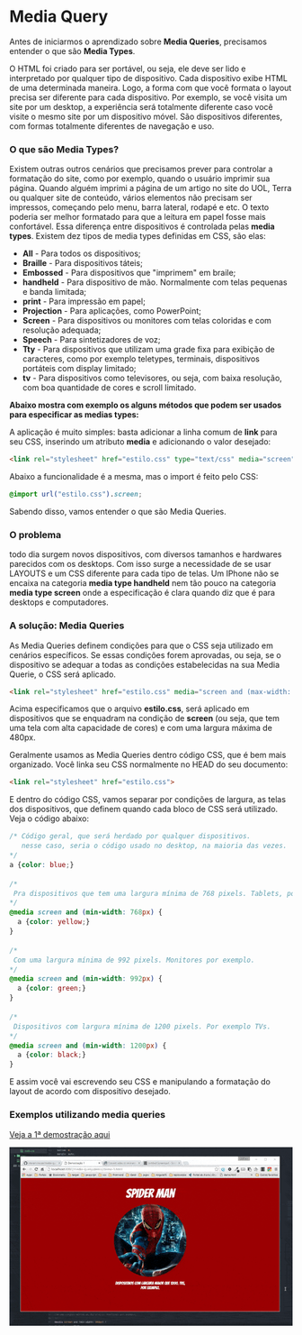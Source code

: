 # Media Query

Antes de iniciarmos o aprendizado sobre **Media Queries**, precisamos entender o que são **Media Types**.

O HTML foi criado para ser portável, ou seja, ele deve ser lido e interpretado por qualquer tipo de dispositivo. Cada dispositivo exibe HTML de uma determinada maneira. Logo, a forma com que você formata o layout precisa ser diferente para cada dispositivo. Por exemplo, se você visita um site por um desktop, a experiência será totalmente diferente caso você visite o mesmo site por um dispositivo móvel. São dispositivos diferentes, com formas totalmente diferentes de navegação e uso.

### O que são Media Types?

Existem outras outros cenários que precisamos prever para controlar a formatação do site, como por exemplo, quando o usuário imprimir sua página. Quando alguém imprimi a página de um artigo no site do UOL, Terra ou qualquer site de conteúdo, vários elementos não precisam ser impressos, começando pelo menu, barra lateral, rodapé e etc. O texto poderia ser melhor formatado para que a leitura em papel fosse mais confortável. Essa diferença entre dispositivos é controlada pelas **media types**. Existem dez tipos de media types definidas em CSS, são elas:

* **All** - Para todos os dispositivos;
* **Braille** - Para dispositivos táteis;
* **Embossed** - Para dispositivos que "imprimem" em braile;
* **handheld** - Para dispositivo de mão. Normalmente com telas pequenas e banda limitada;
* **print** - Para impressão em papel;
* **Projection** - Para aplicações, como PowerPoint;
* **Screen** - Para dispositivos ou monitores com telas coloridas e com resolução adequada;
* **Speech** - Para sintetizadores de voz;
* **Tty** - Para dispositivos que utilizam uma grade fixa para exibição de caracteres, como por exemplo teletypes, terminais, dispositivos portáteis com display limitado;
* **tv** - Para dispositivos como televisores, ou seja, com baixa resolução, com boa quantidade de cores e scroll limitado.

**Abaixo mostra com exemplo os alguns métodos que podem ser usados para especificar as medias types:**

A aplicação é muito simples: basta adicionar a linha comum de **link** para seu CSS, inserindo um atributo **media** e adicionando o valor desejado:
```html
<link rel="stylesheet" href="estilo.css" type="text/css" media="screen" />
```

Abaixo a funcionalidade é a mesma, mas o import é feito pelo CSS:
```css
@import url("estilo.css").screen;
```

Sabendo disso, vamos entender o que são Media Queries.

### O problema

todo dia surgem novos dispositivos, com diversos tamanhos e hardwares parecidos com os desktops. Com isso surge a necessidade de se usar LAYOUTS e um CSS diferente para cada tipo de telas. Um IPhone não se encaixa na categoria **media type handheld** nem tão pouco na categoria **media type screen** onde a especificação é clara quando diz que é para desktops e computadores.

### A solução: Media Queries

As Media Queries definem condições para que o CSS seja utilizado em cenários específicos. Se essas condições forem aprovadas, ou seja, se o dispositivo se adequar a todas as condições estabelecidas na sua Media Querie, o CSS será aplicado.

```html
<link rel="stylesheet" href="estilo.css" media="screen and (max-width: 480px)">
```
Acima especificamos que o arquivo **estilo.css**, será aplicado em dispositivos que se enquadram na condição de **screen** (ou seja, que tem uma tela com alta capacidade de cores) e com uma largura máxima de 480px.

Geralmente usamos as Media Queries dentro código CSS, que é bem mais organizado. Você linka seu CSS normalmente no HEAD do seu documento:
```html
<link rel="stylesheet" href="estilo.css">
```

E dentro do código CSS, vamos separar por condições de largura, as telas dos dispositivos, que definem quando cada bloco de CSS será utilizado. Veja o código abaixo:

```css
/* Código geral, que será herdado por qualquer dispositivos.
   nesse caso, seria o código usado no desktop, na maioria das vezes.
*/
a {color: blue;}

/* 
 Pra dispositivos que tem uma largura mínima de 768 pixels. Tablets, por exemplo.
*/
@media screen and (min-width: 768px) {
  a {color: yellow;}
}
 
/* 
 Com uma largura mínima de 992 pixels. Monitores por exemplo.
*/
@media screen and (min-width: 992px) {
  a {color: green;}
}
 
/* 
 Dispositivos com largura mínima de 1200 pixels. Por exemplo TVs.
*/
@media screen and (min-width: 1200px) {
  a {color: black;}
}
```

E assim você vai escrevendo seu CSS e manipulando a formatação do layout de acordo com dispositivo desejado.

### Exemplos utilizando media queries

[Veja a 1ª demostração aqui](http://interaminense.github.io/media-query/demo/demo-1.html)

![alt tag](https://raw.githubusercontent.com/interaminense/media-query/gh-pages/demo/img/demo-1.gif)
